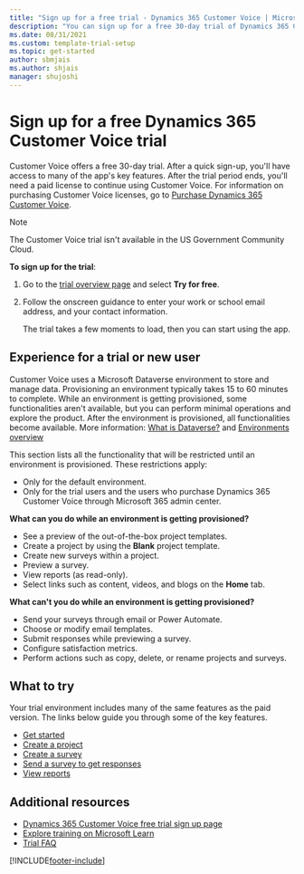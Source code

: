 ```yaml
---
title: "Sign up for a free trial - Dynamics 365 Customer Voice | Microsoft Docs"
description: "You can sign up for a free 30-day trial of Dynamics 365 Customer Voice. This topic explains how to sign up for Dynamics 365 Customer Voice trial."
ms.date: 08/31/2021
ms.custom: template-trial-setup
ms.topic: get-started
author: sbmjais
ms.author: shjais
manager: shujoshi
---
```


# Sign up for a free Dynamics 365 Customer Voice trial

Customer Voice offers a free 30-day trial. After a quick sign-up, you'll have access to many of the app's key features. After the trial period ends, you'll need a paid license to continue using Customer Voice. For information on purchasing Customer Voice licenses, go to [Purchase Dynamics 365 Customer Voice](purchase.md).

> [!NOTE]
> The Customer Voice trial isn't available in the US Government Community Cloud.

**To sign up for the trial**:

1. Go to the [trial overview page](https://dynamics.microsoft.com/customer-voice/overview/) and select **Try for free**.

2. Follow the onscreen guidance to enter your work or school email address, and your contact information.

   The trial takes a few moments to load, then you can start using the app.

## Experience for a trial or new user

Customer Voice uses a Microsoft Dataverse environment to store and manage data. Provisioning an environment typically takes 15 to 60 minutes to complete. While an environment is getting provisioned, some functionalities aren't available, but you can perform minimal operations and explore the product. After the environment is provisioned, all functionalities become available. More information: [What is Dataverse?](/powerapps/maker/common-data-service/data-platform-intro) and [Environments overview](/power-platform/admin/environments-overview)

This section lists all the functionality that will be restricted until an environment is provisioned. These restrictions apply:

- Only for the default environment.
- Only for the trial users and the users who purchase Dynamics 365 Customer Voice through Microsoft 365 admin center.

**What can you do while an environment is getting provisioned?**

- See a preview of the out-of-the-box project templates.
- Create a project by using the **Blank** project template.
- Create new surveys within a project.
- Preview a survey.
- View reports (as read-only).
- Select links such as content, videos, and blogs on the **Home** tab.

**What can't you do while an environment is getting provisioned?**

- Send your surveys through email or Power Automate.
- Choose or modify email templates.
- Submit responses while previewing a survey.
- Configure satisfaction metrics.
- Perform actions such as copy, delete, or rename projects and surveys.

## What to try

Your trial environment includes many of the same features as the paid version. The links below guide you through some of the key features.

- [Get started](about.md)
- [Create a project](create-project.md)
- [Create a survey](create-survey.md)
- [Send a survey to get responses](send-survey.md)
- [View reports](about-reports.md)

## Additional resources

- [Dynamics 365 Customer Voice free trial sign up page](https://dynamics.microsoft.com/customer-voice/survey-tools/free-trial)
- [Explore training on Microsoft Learn](/learn/browse/?expanded=dynamics-365&products=customer-voice&resource_type=learning%20path)
- [Trial FAQ](trial-faq.md)

[!INCLUDE[footer-include](includes/footer-banner.md)]
